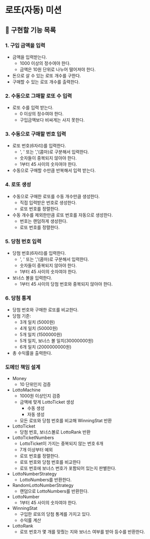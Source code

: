 # 로또(자동) 미션

## :wrench: 구현할 기능 목록

### 1. 구입 금액을 입력
- 금액을 입력받는다.
  - 1000 이상의 정수여야 한다.
  - 금액은 10원 단위로 나누어 떨어져야 한다.
- 돈으로 살 수 있는 로또 개수를 구한다.
- 구매할 수 있는 로또 개수를 출력한다.

### 2. 수동으로 그매할 로또 수 입력
- 로또 수를 입력 받는다.
  - 0 이상의 정수여야 한다.
  - 구입금액보다 비싸게는 사지 못한다.

### 3. 수동으로 구매할 번호 입력
- 로또 번호(6자리)를 입력한다.
  - ', ' 또는 ','(콤마)로 구분해서 입력한다.
  - 숫자들이 중복되지 않아야 한다.
  - 1부터 45 사이의 숫자여야 한다.
- 수동으로 구매할 수만큼 반복해서 입력 받는다.

### 4. 로또 생성
- 수동으로 구매한 로또를 수동 개수만큼 생성한다.
  - 직접 입력받은 번호로 생성한다.
  - 로또 번호를 정렬한다.
- 수동 개수를 제외한만큼 로또 번호를 자동으로 생성한다.
  - 번호는 랜덤하게 생성한다.
  - 로또 번호를 정렬한다.

### 5. 당첨 번호 입력
- 당첨 번호(6자리)를 입력한다.
  - ', ' 또는 ','(콤마)로 구분해서 입력한다.
  - 숫자들이 중복되지 않아야 한다.
  - 1부터 45 사이의 숫자여야 한다.
- 보너스 볼을 입력한다.
  - 1부터 45 사이의 당첨 번호와 중복되지 않아야 한다.

### 6. 당첨 통계
- 당첨 번호와 구매한 로또를 비교한다.
- 당첨 기준:
  - 3개 일치 (5000원)
  - 4개 일치 (50000원)
  - 5개 일치 (1500000원)
  - 5개 일치, 보너스 볼 일치(30000000원)
  - 6개 일치 (2000000000원)
- 총 수익률을 출력한다.

### 도메인 책임 설계
- Money
  - 10 단위인지 검증
- LottoMachine
  - 1000원 이상인지 검증
  - 금액에 맞게 LottoTicket 생성
    - 수동 생성
    - 자동 생성
  - 모든 로또와 당첨 번호를 비교해 WinningStat 반환
- LottoTicket
  - 당첨 번호, 보너스볼로 LottoRank 반환
- LottoTicketNumbers
  - LottoTicket이 가지는 중복되지 않는 번호 6개
  - 7개 이상부터 예외
  - 로또 번호를 정렬한다.
  - 로또 번호와 당첨 번호를 비교한다
  - 로또 번호에 보너스 번호가 포함되어 있는지 판별한다.
- LottoNumberStrategy
  - LottoNumbers를 반환한다.
- RandomLottoNumberStrategy
  - 랜덤으로 LottoNumbers를 반환한다.
- LottoNumber
  - 1부터 45 사이의 숫자여야 한다.
- WinningStat
  - 구입한 로또의 당첨 통계를 가지고 있다.
  - 수익률 계산
- LottoRank
  - 로또 번호가 몇 개를 맞췄는 지와 보너스 여부를 받아 등수를 반환한다. 